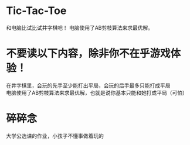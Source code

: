 # Tic-Tac-Toe  
 和电脑比试比试井字棋吧！
 电脑使用了AB剪枝算法来求最优解。
  
# 不要读以下内容，除非你不在乎游戏体验！  
 在井字棋里，会玩的先手至少能打出平局，会玩的后手最多只能打成平局  
 电脑使用了AB剪枝算法来求最优解，也就是说你基本只能和她打成平局（可怕）  
# 碎碎念  
 大学公选课的作业，小孩子不懂事做着玩的